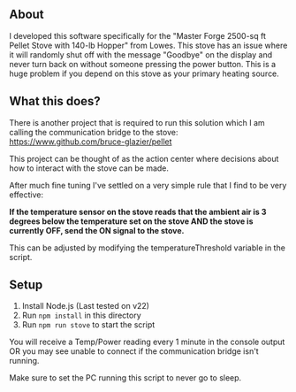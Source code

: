 ## About

I developed this software specifically for the "Master Forge 2500-sq ft Pellet Stove with 140-lb Hopper" from Lowes. This stove has an issue where it will randomly shut off with the message "Goodbye" on the display and never turn back on without someone pressing the power button. This is a huge problem if you depend on this stove as your primary heating source.

## What this does?

There is another project that is required to run this solution which I am calling the communication bridge to the stove: https://www.github.com/bruce-glazier/pellet

This project can be thought of as the action center where decisions about how to interact with the stove can be made. 

After much fine tuning I've settled on a very simple rule that I find to be very effective:

**If the temperature sensor on the stove reads that the ambient air is 3 degrees below the temperature set on the stove AND the stove is currently OFF, send the ON signal to the stove.**

This can be adjusted by modifying the temperatureThreshold variable in the script.

## Setup

1. Install Node.js (Last tested on v22)
1. Run `npm install` in this directory
1. Run `npm run stove` to start the script

You will receive a Temp/Power reading every 1 minute in the console output OR you may see unable to connect if the communication bridge isn't running. 

Make sure to set the PC running this script to never go to sleep.



